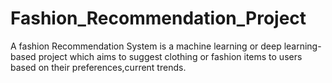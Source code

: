 # Fashion_Recommendation_Project
A fashion Recommendation System is a machine learning or deep learning-based project which aims to suggest clothing or fashion items to users based on their preferences,current trends.
